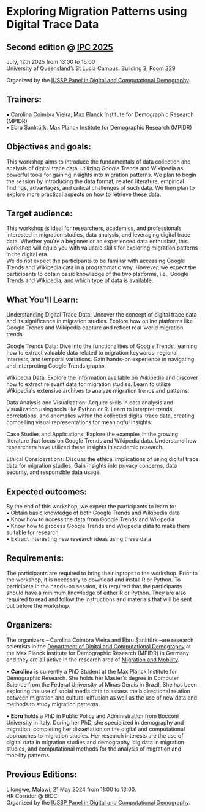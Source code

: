 # Exploring Migration Patterns using Digital Trace Data  

## Second edition @ [IPC 2025](https://ipc2025.iussp.org/)
July, 12th 2025 from 13:00 to 16:00  
University of Queensland’s St Lucia Campus. Building 3, Room 329

Organized by the [IUSSP Panel in Digital and Computational Demography](https://iussp.org/en/digital-and-computational-demography).


## Trainers: 
•    Carolina Coimbra Vieira, Max Planck Institute for Demographic Research (MPIDR)   
•    Ebru Şanlıtürk, Max Planck Institute for Demographic Research (MPIDR) 

## Objectives and goals:
This workshop aims to introduce the fundamentals of data collection and analysis of digital trace data, utilizing Google Trends and Wikipedia as powerful tools for gaining insights into migration patterns.
We plan to begin the session by introducing the data format, related literature, empirical findings, advantages, and critical challenges of such data. We then plan to explore more practical aspects on how to retrieve these data.


## Target audience:
This workshop is ideal for researchers, academics, and professionals interested in migration studies, data analysis, and leveraging digital trace data. Whether you're a beginner or an experienced data enthusiast, this workshop will equip you with valuable skills for exploring migration patterns in the digital era.  
We do not expect the participants to be familiar with accessing Google Trends and Wikipedia data in a programmatic way. However, we expect the participants to obtain basic knowledge of the two platforms, i.e., Google Trends and Wikipedia, and which type of data is available.


## What You'll Learn:
Understanding Digital Trace Data: Uncover the concept of digital trace data and its significance in migration studies. Explore how online platforms like Google Trends and Wikipedia capture and reflect real-world migration trends.

Google Trends Data: Dive into the functionalities of Google Trends, learning how to extract valuable data related to migration keywords, regional interests, and temporal variations. Gain hands-on experience in navigating and interpreting Google Trends graphs.

Wikipedia Data: Explore the information available on Wikipedia and discover how to extract relevant data for migration studies. Learn to utilize Wikipedia's extensive archives to analyze migration trends and patterns.

Data Analysis and Visualization: Acquire skills in data analysis and visualization using tools like Python or R. Learn to interpret trends, correlations, and anomalies within the collected digital trace data, creating compelling visual representations for meaningful insights.

Case Studies and Applications: Explore the examples in the growing literature that focus on Google Trends and Wikipedia data. Understand how researchers have utilized these insights in academic research.

Ethical Considerations: Discuss the ethical implications of using digital trace data for migration studies. Gain insights into privacy concerns, data security, and responsible data usage.


## Expected outcomes:
By the end of this workshop, we expect the participants to learn to:  
•    Obtain basic knowledge of both Google Trends and Wikipedia data  
•    Know how to access the data from Google Trends and Wikipedia  
•    Know how to process Google Trends and Wikipedia data to make them suitable for research  
•    Extract interesting new research ideas using these data  


## Requirements:
The participants are required to bring their laptops to the workshop. Prior to the workshop, it is necessary to download and install R or Python. To participate in the hands-on session, it is required that the participants should have a minimum knowledge of either R or Python. They are also required to read and follow the instructions and materials that will be sent out before the workshop.


## Organizers:
The organizers – Carolina Coimbra Vieira and Ebru Şanlıtürk –are research scientists in the [Department of Digital and Computational Demography](https://www.demogr.mpg.de/en/research_6120/digital_and_computational_demography_zagheni_11666/) at the Max Planck Institute for Demographic Research (MPIDR) in Germany and they are all active in the research area of [Migration and Mobility](https://www.demogr.mpg.de/en/research_6120/digital_and_computational_demography_zagheni_11666/migration_and_mobility_11669/).

•	**Carolina** is currently a PhD Student at the Max Planck Institute for Demographic Research. She holds her Master's degree in Computer Science from the Federal University of Minas Gerais in Brazil. She has been exploring the use of social media data to assess the bidirectional relation between migration and cultural diffusion as well as the use of new data and methods to study migration patterns.  
 
•	**Ebru** holds a PhD in Public Policy and Administration from Bocconi University in Italy. During her PhD, she specialized in demography and migration, completing her dissertation on the digital and computational approaches to migration studies. Her research interests are the use of digital data in migration studies and demography, big data in migration studies, and computational methods for the analysis of migration and mobility patterns.


## Previous Editions:
Lilongwe, Malawi, 21 May 2024 from 11:00 to 13:00.  
HR Corridor @ BICC  
Organized by the [IUSSP Panel in Digital and Computational Demography](https://iussp.org/en/digital-and-computational-demography).

<!-- The first edition of this training workshop took place at the African Population Conference in Lilongwe, Malawi, on 21 May 2024 from 11:00 to 13:00.   
**Please register for this training workshop only if you are attending the UAPS conference.**  
Register [here](https://docs.google.com/forms/d/e/1FAIpQLSd2hEX9l8FACdzBqtrggkjImEDRz_83ZFnENCpeez_q86mGnw/viewform) for "*Exploring Migration Patterns using Digital Trace Data*" --> 

<!-- Additional information: Link to the UAPS conference website: https://conference.uaps-uepa.org/ Link to the description of all the side events happening at the UAPS conference: https://conference.uaps-uepa.org/side-events/ Link to register for the UAPS conference: https://conference.uaps-uepa.org/register/  --> 
 
